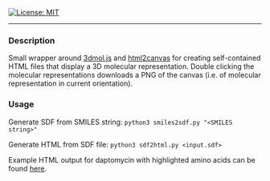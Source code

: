 [![License: MIT](https://img.shields.io/badge/License-MIT-yellow.svg)](https://opensource.org/licenses/MIT)

---

### Description

Small wrapper around [3dmol.js](https://github.com/3dmol/3Dmol.js) and [html2canvas](https://github.com/niklasvh/html2canvas) for creating self-contained HTML files that display a 3D molecular representation. Double clicking the molecular representations downloads a PNG of the canvas (i.e. of molecular representation in current orientation).

### Usage

Generate SDF from SMILES string:
```python3 smiles2sdf.py "<SMILES string>"```

Generate HTML from SDF file:
```python3 sdf2html.py <input.sdf>```

Example HTML output for daptomycin with highlighted amino acids can be found [here](https://davidmeijer.com/daptomycin).
